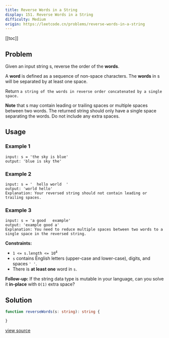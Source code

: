 ```yaml
---
title: Reverse Words in a String
display: 151. Reverse Words in a String
difficulty: Medium
origin: https://leetcode.cn/problems/reverse-words-in-a-string
---
```


[[toc]]

## Problem

Given an input string s, reverse the order of the **words**.

A **word** is defined as a sequence of non-space characters. The **words** in s will be separated by at least one space.

Return `a string of the words in reverse order concatenated by a single space.`

**Note** that s may contain leading or trailing spaces or multiple spaces between two words. The returned string should only have a single space separating the words. Do not include any extra spaces.

## Usage

### Example 1

```
input: s = 'the sky is blue'
output: 'blue is sky the'
```

### Example 2

```
input: s = '  hello world  '
output: 'world hello'
Explanation: Your reversed string should not contain leading or trailing spaces.
```

### Example 3

```
input: s = 'a good   example'
output: 'example good a'
Explanation: You need to reduce multiple spaces between two words to a single space in the reversed string.
```


**Constraints:**

- <code>1 &lt;= s.length &lt;= 10<sup>4</sup></code>
- <code>s</code> contains English letters (upper-case and lower-case), digits, and spaces <code>&#39; &#39;</code>.
- There is **at least one** word in <code>s</code>.


**Follow-up:** If the string data type is mutable in your language, can you solve it **in-place** with `O(1)` extra space?


## Solution

```ts
function reverseWords(s: string): string {

}
```

[view source](https://leetcode.cn/problems/reverse-words-in-a-string)
